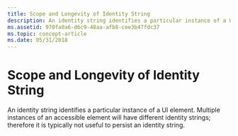 ```yaml
---
title: Scope and Longevity of Identity String
description: An identity string identifies a particular instance of a UI element. Multiple instances of an accessible element will have different identity strings; therefore it is typically not useful to persist an identity string.
ms.assetid: 970fa0a6-d6c9-48aa-afb8-cee3b47fdc37
ms.topic: concept-article
ms.date: 05/31/2018
---
```


# Scope and Longevity of Identity String

An identity string identifies a particular instance of a UI element. Multiple instances of an accessible element will have different identity strings; therefore it is typically not useful to persist an identity string.

 

 




